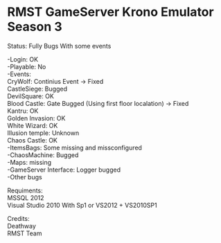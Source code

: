 # RMST GameServer Krono Emulator Season 3 

Status: Fully Bugs With some events    
  
-Login: OK  
-Playable: No  
-Events:  
CryWolf: Continius Event -> Fixed  
CastleSiege: Bugged  
DevilSquare: OK  
Blood Castle: Gate Bugged (Using first floor localation) -> Fixed  
Kantru: OK  
Golden Invasion: OK  
White Wizard:  OK   
Illusion temple: Unknown  
Chaos Castle: OK  
-ItemsBags: Some missing and missconfigured  
-ChaosMachine: Bugged  
-Maps: missing  
-GameServer Interface: Logger bugged  
-Other bugs  

Requiments:   
MSSQL 2012  
Visual Studio 2010 With Sp1 or VS2012 + VS2010SP1 

Credits:  
Deathway  
RMST Team   
 